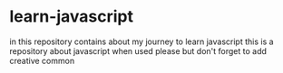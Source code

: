 # learn-javascript
in this repository contains about my journey to learn javascript
this is a repository about javascript when used please but don't forget to add creative common
